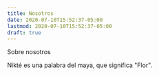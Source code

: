 ```yaml
---
title: Nosotros
date: 2020-07-10T15:52:37-05:00
lastmod: 2020-07-10T15:52:37-05:00
draft: true
---
```


Sobre nosotros

<!--more-->

Nikté es una palabra del maya, que significa "Flor". 
